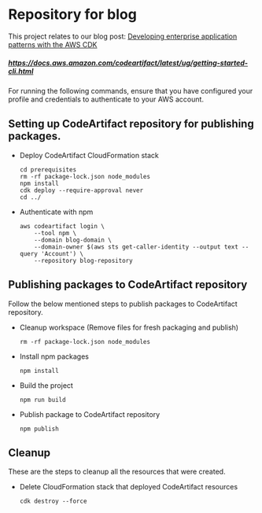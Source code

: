 # Repository for blog

This project relates to our blog post: [Developing enterprise application patterns with the AWS CDK](https://aws.amazon.com/blogs/devops/developing-application-patterns-cdk/)

##### https://docs.aws.amazon.com/codeartifact/latest/ug/getting-started-cli.html

For running the following commands, ensure that you have configured your profile and credentials to authenticate to your AWS account.

## Setting up CodeArtifact repository for publishing packages.

- Deploy CodeArtifact CloudFormation stack
  ```
  cd prerequisites
  rm -rf package-lock.json node_modules
  npm install
  cdk deploy --require-approval never
  cd ../
  ```

- Authenticate with npm
  ```
  aws codeartifact login \
      --tool npm \
      --domain blog-domain \
      --domain-owner $(aws sts get-caller-identity --output text --query 'Account') \
      --repository blog-repository
  ```

## Publishing packages to CodeArtifact repository

Follow the below mentioned steps to publish packages to CodeArtifact repository.

- Cleanup workspace (Remove files for fresh packaging and publish)
  ```
  rm -rf package-lock.json node_modules
  ```

- Install npm packages
  ```
  npm install
  ```

- Build the project
  ```
  npm run build
  ```

- Publish package to CodeArtifact repository
  ```
  npm publish
  ```

## Cleanup

These are the steps to cleanup all the resources that were created.

- Delete CloudFormation stack that deployed CodeArtifact resources
  ```
  cdk destroy --force
  ```
